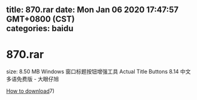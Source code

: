 
title: 870.rar
date: Mon Jan 06 2020 17:47:57 GMT+0800 (CST)    
categories: baidu
---

# 870.rar
size: 8.50 MB
 Windows 窗口标题按钮增强工具 Actual Title Buttons 8.14 中文多语免费版 - 大眼仔旭
 

[How to download](https://bpcam.bemobtrk.com/go/2ceec3aa-1ca2-46d6-b9ff-aaa5c184517c?jno=3061)7)